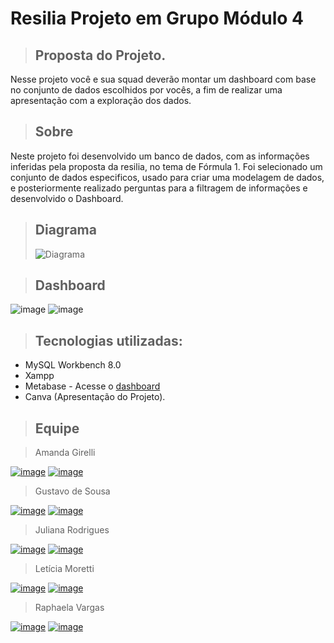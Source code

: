 # Resilia Projeto em Grupo Módulo 4


> ## Proposta do Projeto.
Nesse projeto você e sua squad deverão montar
um dashboard com base no conjunto de dados
escolhidos por vocês, a fim de realizar uma
apresentação com a exploração dos dados.

> ## Sobre
Neste projeto foi desenvolvido um banco de dados, com as informações inferidas pela proposta da resilia, no tema de Fórmula 1. 
Foi selecionado um conjunto de dados especificos, usado para criar uma modelagem de dados, e posteriormente realizado perguntas para a filtragem de informações e desenvolvido o Dashboard. 


> ## Diagrama
>![Diagrama](https://user-images.githubusercontent.com/114074031/216667040-5fe39d93-6e2c-4186-ad74-67ffa00db14c.png)


> ## Dashboard
![image](https://user-images.githubusercontent.com/114074031/216663614-31abd1b9-0b3c-416c-b57e-d94d9cd31231.png)
![image](https://user-images.githubusercontent.com/114074031/216664289-b2a36e31-9f5e-417d-9163-078d4a57b2b3.png)


> ## Tecnologias utilizadas:
 * MySQL Workbench 8.0
 * Xampp
 * Metabase - Acesse o [dashboard](https://projetomod4.metabaseapp.com/public/dashboard/a6a44292-5521-40b4-a2d9-0ad1939ecf45) 
 * Canva (Apresentação do Projeto).


> ## Equipe

> Amanda Girelli

[![image](https://user-images.githubusercontent.com/114074031/216670787-12d62090-66df-4473-ad0e-fea8d37c6ebb.png)](https://github.com/amandagirelli)
[![image](https://user-images.githubusercontent.com/114074031/216671300-87e02aa5-5b08-4e82-9b78-8391fa891e2d.png)](https://www.linkedin.com/www.linkedin.com/in/amandagirellibueno)

> Gustavo de Sousa

[![image](https://user-images.githubusercontent.com/114074031/216670787-12d62090-66df-4473-ad0e-fea8d37c6ebb.png)](https://github.com/GustavodeSousa96)
[![image](https://user-images.githubusercontent.com/114074031/216671300-87e02aa5-5b08-4e82-9b78-8391fa891e2d.png)]()

> Juliana Rodrigues

[![image](https://user-images.githubusercontent.com/114074031/216670787-12d62090-66df-4473-ad0e-fea8d37c6ebb.png)](https://github.com/rodrigues28ju)
[![image](https://user-images.githubusercontent.com/114074031/216671300-87e02aa5-5b08-4e82-9b78-8391fa891e2d.png)](https://www.linkedin.com/julianarodriguesnogueira)

> Letícia Moretti

[![image](https://user-images.githubusercontent.com/114074031/216670787-12d62090-66df-4473-ad0e-fea8d37c6ebb.png)](https://github.com/LeticiaMorettis)
[![image](https://user-images.githubusercontent.com/114074031/216671300-87e02aa5-5b08-4e82-9b78-8391fa891e2d.png)](www.linkedin.com/in/letícia-morettis)

> Raphaela Vargas

[![image](https://user-images.githubusercontent.com/114074031/216670787-12d62090-66df-4473-ad0e-fea8d37c6ebb.png)]()
[![image](https://user-images.githubusercontent.com/114074031/216671300-87e02aa5-5b08-4e82-9b78-8391fa891e2d.png)]()
